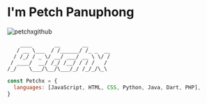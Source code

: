 <h1>I'm Petch Panuphong</h1>
<p align="left"> <img src="https://komarev.com/ghpvc/?username=petchxgithub&label=Profile%20views&color=0e75b6&style=flat" alt="petchxgithub" /> </p>

```batch
    ____       __       __
   / __ \___  / /______/ /_ _  __
  / /_/ / _ \/ __/ ___/ __ \ \/ /
 / ____/  __/ /_/ /__/ / / /   /
/_/    \___/\__/\___/_/ /_/_/\_\
```

```javascript
const Petchx = {
  languages: [JavaScript, HTML, CSS, Python, Java, Dart, PHP],
}
```
